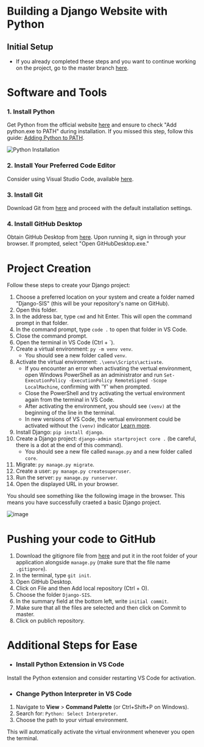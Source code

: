 # Building a Django Website with Python

## Initial Setup

- If you already completed these steps and you want to continue working on the project, go to the master branch [here](https://github.com/mrprofessorayman/Django-SIS/tree/master).

# Software and Tools

### 1. Install Python

Get Python from the official website [here](https://www.python.org/downloads/) and ensure to check "Add python.exe to PATH" during installation. If you missed this step, follow this guide: [Adding Python to PATH](https://realpython.com/add-python-to-path/).

![Python Installation](https://github.com/mrprofessorayman/Django-SIS/assets/160084285/df57ab4d-0c40-49a5-808b-59ef0f07e2e2)

### 2. Install Your Preferred Code Editor

Consider using Visual Studio Code, available [here](https://code.visualstudio.com/).

### 3. Install Git

Download Git from [here](https://git-scm.com/) and proceed with the default installation settings.

### 4. Install GitHub Desktop

Obtain GitHub Desktop from [here](https://desktop.github.com/). Upon running it, sign in through your browser. If prompted, select "Open GitHubDesktop.exe."

# Project Creation

Follow these steps to create your Django project:

1. Choose a preferred location on your system and create a folder named "Django-SIS" (this will be your repository's name on GitHub).
2. Open this folder.
3. In the address bar, type `cmd` and hit Enter. This will open the command prompt in that folder.
4. In the command prompt, type `code .` to open that folder in VS Code.
5. Close the command prompt.
6. Open the terminal in VS Code (Ctrl + `).
7. Create a virtual environment: `py -m venv venv`.
    - You should see a new folder called `venv`.
8. Activate the virtual environment: `.\venv\Scripts\activate`.
    - If you encounter an error when activating the vertual environment, open Windows PowerShell as an administrator and run `Set-ExecutionPolicy -ExecutionPolicy RemoteSigned -Scope LocalMachine`, confirming with 'Y' when prompted.
    - Close the PowerShell and try activating the vertual environment again from the terminal in VS Code.
    - After activating the environment, you should see `(venv)` at the beginning of the line in the terminal.
    - In new versions of VS Code, the vertual environment could be activated without the `(venv)` indicator [Learn more](https://aka.ms/vscodePythonTerminalActivation).
9. Install Django: `pip install django`.
10. Create a Django project: `django-admin startproject core .` (be careful, there is a dot at the end of this command).
    - You should see a new file called `manage.py` and a new folder called `core`.
11. Migrate: `py manage.py migrate`.
12. Create a user: `py manage.py createsuperuser`.
13. Run the server: `py manage.py runserver`.
14. Open the displayed URL in your browser.

You should see something like the following image in the browser. This means you have successfully craeted a basic Django project.

![image](https://github.com/mrprofessorayman/Django-SIS/assets/160084285/4432724b-23d7-457e-b844-95ca8ae19677)

# Pushing your code to GitHub
1. Download the gitignore file from [here](https://github.com/mrprofessorayman/Django-SIS/blob/step1/.gitignore) and put it in the root folder of your application alongside `manage.py` (make sure that the file name `.gitignore`).
2. In the terminal, type `git init`.
3. Open GitHub Desktop.
4. Click on File and then Add local repository (Ctrl + O).
5. Choose the folder `Django-SIS`.
6. In the summary field at the bottom left, write `initial commit`.
7. Make sure that all the files are selected and then click on Commit to master.
8. Click on publich repository.



# Additional Steps for Ease

- ### Install Python Extension in VS Code

Install the Python extension and consider restarting VS Code for activation.

- ### Change Python Interpreter in VS Code

1. Navigate to **View** > **Command Palette** (or Ctrl+Shift+P on Windows).
2. Search for: `Python: Select Interpreter`.
3. Choose the path to your virtual environment.

This will automatically activate the virtual environment whenever you open the terminal.
